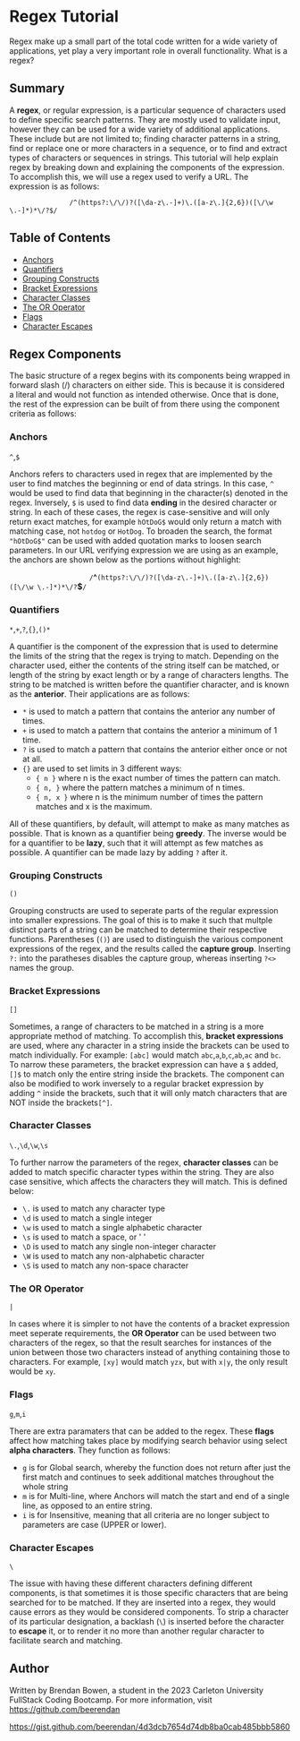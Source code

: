 # Regex Tutorial

Regex make up a small part of the total code written for a wide variety of applications, yet play a very important role in overall functionality. What is a regex? 

## Summary

A **regex**, or regular expression, is a particular sequence of characters used to define specific search patterns. They are mostly used to validate input, however they can be used for a wide variety of additional applications. These include but are not limited to; finding character patterns in a string, find or replace one or more characters in a sequence, or to find and extract types of characters or sequences in strings. This tutorial will help explain regex by breaking down and explaining the components of the expression. To accomplish this, we will use a regex used to verify a URL. The expression is as follows:

                   
                   /^(https?:\/\/)?([\da-z\.-]+)\.([a-z\.]{2,6})([\/\w \.-]*)*\/?$/
                   
 
## Table of Contents

- [Anchors](#anchors)
- [Quantifiers](#quantifiers)
- [Grouping Constructs](#grouping-constructs)
- [Bracket Expressions](#bracket-expressions)
- [Character Classes](#character-classes)
- [The OR Operator](#the-or-operator)
- [Flags](#flags)
- [Character Escapes](#character-escapes)

## Regex Components

The basic structure of a regex begins with its components being wrapped in forward slash (/) characters on either side. This is because it is considered a literal and would not function as intended otherwise. Once that is done, the rest of the expression can be built of from there using the component criteria as follows:

### Anchors
`^`,`$`

Anchors refers to characters used in regex that are implemented by the user to find matches the beginning or end of data strings. In this case, `^` would be used to find data that beginning in the character(s) denoted in the regex. Inversely, `$` is used to find data **ending** in the desired character or string. In each of these cases, the regex is case-sensitive and will only return exact matches, for example `hOtDoG$` would only return a match with matching case, not `hotdog` or `HotDog`. To broaden the search, the format `"hOtDoG$"` can be used with added quotation marks to loosen search parameters.
In our URL verifying expression we are using as an example, the anchors are shown below as the portions without highlight:

`                   
/`**^**`(https?:\/\/)?([\da-z\.-]+)\.([a-z\.]{2,6})([\/\w \.-]*)*\/?`**$**`/                    
`
 
### Quantifiers
`*`,`+`,`?`,`{}`,`()*`

A quantifier is the component of the expression that is used to determine the limits of the string that the regex is trying to match. Depending on the character used, either the contents of the string itself can be matched, or length of the string by exact length or by a range of characters lengths. The string to be matched is written before the quantifier character, and is known as the **anterior**. Their applications are as follows:
* `*` is used to match a pattern that contains the anterior any number of times.
* `+` is used to match a pattern that contains the anterior a minimum of 1 time.
* `?` is used to match a pattern that contains the anterior either once or not at all.
* `{}` are used to set limits in 3 different ways:
  * `{ n }` where n is the exact number of times the pattern can match.
  * `{ n, }` where the pattern matches a minimum of n times.
  * `{ n, x }` where n is the minimum number of times the pattern matches and x is the maximum.

All of these quantifiers, by default, will attempt to make as many matches as possible. That is known as a quantifier being **greedy**. The inverse would be for a quantifier to be **lazy**, such that it will attempt as few matches as possible. A quantifier can be made lazy by adding `?` after it.

### Grouping Constructs
`()`

Grouping constructs are used to seperate parts of the regular expression into smaller expressions. The goal of this is to make it such that multple distinct parts of a string can be matched to determine their respective functions. Parentheses (`()`) are used to distinguish the various component expressions of the regex, and the results called the **capture group**. Inserting `?:` into the paratheses disables the capture group, whereas inserting `?<>` names the group.

### Bracket Expressions
`[]`

Sometimes, a range of characters to be matched in a string is a more appropriate method of matching. To accomplish this, **bracket expressions** are used, where any character in a string inside the brackets can be used to match individually. For example: `[abc]` would match `abc`,`a`,`b`,`c`,`ab`,`ac` and `bc`. To narrow these parameters, the bracket expression can have a `$` added, `[]$` to match only the entire string inside the brackets. The component can also be modified to work inversely to a regular bracket expression by adding `^` inside the brackets, such that it will only match characters that are NOT inside the brackets`[^]`.

### Character Classes
`\.`,`\d`,`\w`,`\s`

To further narrow the parameters of the regex, **character classes** can be added to match specific character types within the string. They are also case sensitive, which affects the characters they will match. This is defined below:
  * `\.` is used to match any character type
  * `\d` is used to match a single integer
  * `\w` is used to match a single alphabetic character
  * `\s` is used to match a space, or ' '
  * `\D` is used to match any single non-integer character
  * `\W` is used to match any non-alphabetic character
  * `\S` is used to match any non-space character

### The OR Operator
`|`

In cases where it is simpler to not have the contents of a bracket expression meet seperate requirements, the **OR Operator** can be used between two characters of the regex, so that the result searches for instances of the union between those two characters instead of anything containing those to characters. For example, `[xy]` would match `yzx`, but with `x|y`, the only result would be `xy`.

### Flags
`g`,`m`,`i`

There are extra paramaters that can be added to the regex. These **flags** affect how matching takes place by modifying search behavior using select **alpha characters**. They function as follows:
* `g` is for Global search, whereby the function does not return after just the first match and continues to seek additional matches throughout the whole string
* `m` is for Multi-line, where Anchors will match the start and end of a single line, as opposed to an entire string.
* `i` is for Insensitive, meaning that all criteria are no longer subject to parameters are case (UPPER or lower).

### Character Escapes
`\`

The issue with having these different characters defining different components, is that sometimes it is those specific characters that are being searched for to be matched. If they are inserted into a regex, they would cause errors as they would be considered components. To strip a character of its particular designation, a backlash (`\`) is inserted before the character to **escape** it, or to render it no more than another regular character to facilitate search and matching.
## Author

Written by Brendan Bowen, a student in the 2023 Carleton University FullStack Coding Bootcamp. For more information, visit https://github.com/beerendan

https://gist.github.com/beerendan/4d3dcb7654d74db8ba0cab485bbb5860
